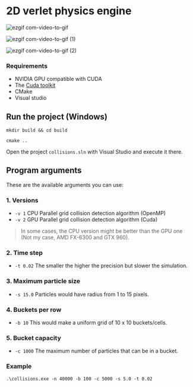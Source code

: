 # 2D verlet physics engine
![ezgif com-video-to-gif](https://github.com/MarcVivas/ParticlePhysics/assets/79216334/d8ce3c58-2eef-44dc-b9ea-1e08ea3f4c61)

![ezgif com-video-to-gif (1)](https://github.com/MarcVivas/ParticlePhysics/assets/79216334/0528d203-6a2b-4ff4-a2c4-83961517b4c4)

![ezgif com-video-to-gif (2)](https://github.com/MarcVivas/ParticlePhysics/assets/79216334/db5feb06-bf6a-484d-854d-962cea6a4d2e)

### Requirements
- NVIDIA GPU compatible with CUDA
- The [Cuda toolkit](https://developer.nvidia.com/cuda-toolkit)
- CMake
- Visual studio

## Run the project (Windows)
```
mkdir build && cd build
```
```
cmake ..
```
Open the project `collisions.sln` with Visual Studio and execute it there.

## Program arguments
These are the available arguments you can use:
### 1. Versions
- `-v 1` CPU Parallel grid collision detection algorithm (OpenMP)
- `-v 2` GPU Parallel grid collision detection algorithm (Cuda)
  
>In some cases, the CPU version might be better than the GPU one (Not my case, AMD FX-6300 and GTX 960).
### 2. Time step
- `-t 0.02` The smaller the higher the precision but slower the simulation. 
### 3. Maximum particle size
- `-s 15.0` Particles would have radius from 1 to 15 pixels.
### 4. Buckets per row
- `-b 10` This would make a uniform grid of 10 x 10 buckets/cells.
### 5. Bucket capacity
- `-c 1000` The maximum number of particles that can be in a bucket.
### Example
```
.\collisions.exe -n 40000 -b 100 -c 5000 -s 5.0 -t 0.02 
```
